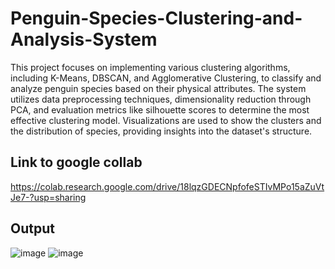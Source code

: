 
# Penguin-Species-Clustering-and-Analysis-System

This project focuses on implementing various clustering algorithms, including K-Means, DBSCAN, and Agglomerative Clustering, to classify and analyze penguin species based on their physical attributes. The system utilizes data preprocessing techniques, dimensionality reduction through PCA, and evaluation metrics like silhouette scores to determine the most effective clustering model. Visualizations are used to show the clusters and the distribution of species, providing insights into the dataset's structure.



## Link to google collab

https://colab.research.google.com/drive/18lqzGDECNpfofeSTIvMPo15aZuVtJe7-?usp=sharing

## Output

![image](https://github.com/user-attachments/assets/8e986cf7-6d3a-433f-bd0c-6bca200c169c)
![image](https://github.com/user-attachments/assets/c5c04a49-0f48-4eec-97af-637b260c05ea)

